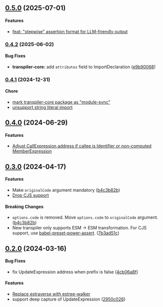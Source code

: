 ## [0.5.0](https://github.com/twada/power-assert-monorepo/releases/tag/transpiler-core-v0.5.0) (2025-07-01)

#### Features

* [feat: "stepwise" assertion format for LLM-friendly output](https://github.com/twada/power-assert-monorepo/pull/23)


### [0.4.2](https://github.com/twada/power-assert-monorepo/releases/tag/transpiler-core-v0.4.2) (2025-06-02)


#### Bug Fixes

* **transpiler-core:** add `attributes` field to ImportDeclaration ([e9b90068](https://github.com/twada/power-assert-monorepo/commit/e9b90068af01af2ab9df47a7819989e8c7565d56))


### [0.4.1](https://github.com/twada/power-assert-monorepo/releases/tag/transpiler-core-v0.4.1) (2024-12-31)

#### Chore

* [mark transpiler-core package as "module-sync"](https://github.com/twada/power-assert-monorepo/commit/5ed2a952df)
* [unsupport string literal import](https://github.com/twada/power-assert-monorepo/pull/18)


## [0.4.0](https://github.com/twada/power-assert-monorepo/releases/tag/transpiler-core-v0.4.0) (2024-06-29)


#### Features

* [Adjust CallExpression address if callee is Identifier or non-computed MemberExpression](https://github.com/twada/power-assert-monorepo/pull/12)


## [0.3.0](https://github.com/twada/power-assert-monorepo/releases/tag/transpiler-core-v0.3.0) (2024-04-17)


#### Features

* Make `originalCode` argument mandatory ([b4c3b82b](https://github.com/twada/power-assert-monorepo/commit/b4c3b82b3ecb257d0f9b5d4254bf5c4010dd7f87))
* [Drop CJS support](https://github.com/twada/power-assert-monorepo/pull/6)


#### Breaking Changes

* `options.code` is removed. Move `options.code` to `originalCode` argument. ([b4c3b82b](https://github.com/twada/power-assert-monorepo/commit/b4c3b82b3ecb257d0f9b5d4254bf5c4010dd7f87))
* New transpiler only supports ESM -> ESM transformation. For CJS support, use [babel-preset-power-assert](https://github.com/power-assert-js/babel-preset-power-assert). ([7b3ad51c](https://github.com/twada/power-assert-monorepo/commit/7b3ad51c74ad267ea31f6ee4b9db8c81bc70d4f2))


## [0.2.0](https://github.com/twada/power-assert-monorepo/releases/tag/transpiler-core-v0.2.0) (2024-03-16)


#### Bug Fixes

  * fix UpdateExpression address when prefix is false ([4cb06a8f](https://github.com/twada/power-assert-monorepo/commit/4cb06a8fa9eb902c0a5c4233ac8f61bcaae01a74))

#### Features

  * [Replace estraverse with estree-walker](https://github.com/twada/power-assert-monorepo/pull/2)
  * support deep capture of UpdateExpression ([2950c026](https://github.com/twada/power-assert-monorepo/commit/2950c02666573cc641a576d4f36995cec5f002c3))
